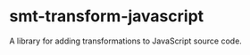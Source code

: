 smt-transform-javascript
===========

A library for adding transformations to JavaScript source code.